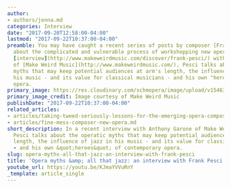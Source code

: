 ```yaml
---
author:
- authors/jenna.md
categories: Interview
date: "2017-09-20T12:58:00-04:00"
lastmod: "2017-09-22T10:37:00-04:00"
preamble: You may have caught a recent series of posts by composer [Frank Pesci](/authors-frank-pesci/),
  about the complicated and vulnerable process of workshopping new opera. In a recent
  [interview](http://www.makeweirdmusic.com/discover/frank-pesci/) with Anthony Garone
  of [Make Weird Music](http://www.makeweirdmusic.com/), Pesci talks about the operatic
  myths that may keep potential audiences at arm's length, the influence of jazz in
  his music - and its value for classical musicians - and his own "heroes" of contemporary
  opera.
primary_image: https://res.cloudinary.com/schmopera/image/upload/v1546393214/media/2019/01/FrankPesci.png
primary_image_credit: Image courtesy of Make Weird Music
publishDate: "2017-09-22T10:37:00-04:00"
related_articles:
- articles/taking-tweed-seriously-lessons-for-the-emerging-opera-composer.md
- articles/fine-mess-composer-new-opera.md
short_description: In a recent interview with Anthony Garone of Make Weird Music,
  Pesci talks about the operatic myths that may keep potential audiences at arm&#039;s
  length, the influence of jazz in his music - and its value for classical musicians
  - and his own &quot;heroes&quot; of contemporary opera.
slug: opera-myths-all-that-jazz-an-interview-with-frank-pesci
title: 'Opera myths &amp; all that jazz: an interview with Frank Pesci'
youtube_url: https://youtu.be/KJmaYVVuRnY
_template: article_single
---
```

